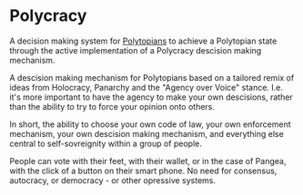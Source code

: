 # Polycracy

A decision making system for [Polytopians](https://en.oxforddictionaries.com/definition/polytopian) to achieve a Polytopian state through the active implementation of a Polycracy descision making mechanism.

A descision making mechanism for Polytopians based on a tailored remix of ideas from Holocracy, Panarchy and the "Agency over Voice" stance. I.e. it's more important to have the agency to make your own descisions, rather than the ability to try to force your opinion onto others.

In short, the ability to choose your own code of law, your own enforcement mechanism, your own descision making mechanism, and everything else central to self-sovreignity within a group of people.

People can vote with their feet, with their wallet, or in the case of Pangea, with the click of a button on their smart phone. No need for consensus, autocracy, or democracy - or other opressive systems.
